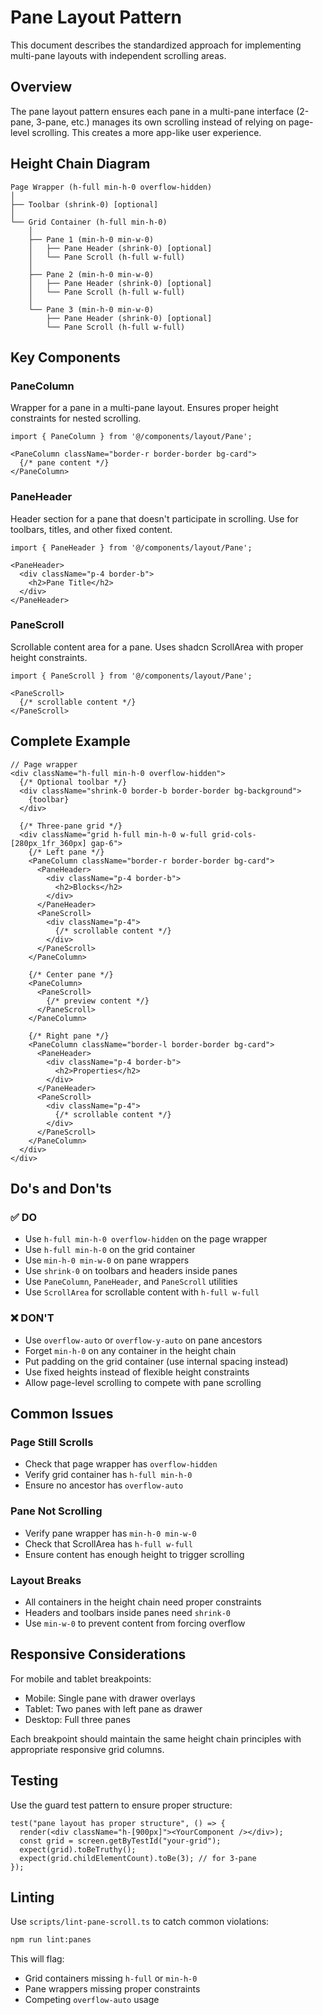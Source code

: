 # Pane Layout Pattern

This document describes the standardized approach for implementing multi-pane layouts with independent scrolling areas.

## Overview

The pane layout pattern ensures each pane in a multi-pane interface (2-pane, 3-pane, etc.) manages its own scrolling instead of relying on page-level scrolling. This creates a more app-like user experience.

## Height Chain Diagram

```
Page Wrapper (h-full min-h-0 overflow-hidden)
│
├── Toolbar (shrink-0) [optional]
│
└── Grid Container (h-full min-h-0)
    │
    ├── Pane 1 (min-h-0 min-w-0)
    │   ├── Pane Header (shrink-0) [optional]
    │   └── Pane Scroll (h-full w-full)
    │
    ├── Pane 2 (min-h-0 min-w-0)
    │   ├── Pane Header (shrink-0) [optional]
    │   └── Pane Scroll (h-full w-full)
    │
    └── Pane 3 (min-h-0 min-w-0)
        ├── Pane Header (shrink-0) [optional]
        └── Pane Scroll (h-full w-full)
```

## Key Components

### PaneColumn
Wrapper for a pane in a multi-pane layout. Ensures proper height constraints for nested scrolling.

```tsx
import { PaneColumn } from '@/components/layout/Pane';

<PaneColumn className="border-r border-border bg-card">
  {/* pane content */}
</PaneColumn>
```

### PaneHeader
Header section for a pane that doesn't participate in scrolling. Use for toolbars, titles, and other fixed content.

```tsx
import { PaneHeader } from '@/components/layout/Pane';

<PaneHeader>
  <div className="p-4 border-b">
    <h2>Pane Title</h2>
  </div>
</PaneHeader>
```

### PaneScroll
Scrollable content area for a pane. Uses shadcn ScrollArea with proper height constraints.

```tsx
import { PaneScroll } from '@/components/layout/Pane';

<PaneScroll>
  {/* scrollable content */}
</PaneScroll>
```

## Complete Example

```tsx
// Page wrapper
<div className="h-full min-h-0 overflow-hidden">
  {/* Optional toolbar */}
  <div className="shrink-0 border-b border-border bg-background">
    {toolbar}
  </div>

  {/* Three-pane grid */}
  <div className="grid h-full min-h-0 w-full grid-cols-[280px_1fr_360px] gap-6">
    {/* Left pane */}
    <PaneColumn className="border-r border-border bg-card">
      <PaneHeader>
        <div className="p-4 border-b">
          <h2>Blocks</h2>
        </div>
      </PaneHeader>
      <PaneScroll>
        <div className="p-4">
          {/* scrollable content */}
        </div>
      </PaneScroll>
    </PaneColumn>

    {/* Center pane */}
    <PaneColumn>
      <PaneScroll>
        {/* preview content */}
      </PaneScroll>
    </PaneColumn>

    {/* Right pane */}
    <PaneColumn className="border-l border-border bg-card">
      <PaneHeader>
        <div className="p-4 border-b">
          <h2>Properties</h2>
        </div>
      </PaneHeader>
      <PaneScroll>
        <div className="p-4">
          {/* scrollable content */}
        </div>
      </PaneScroll>
    </PaneColumn>
  </div>
</div>
```

## Do's and Don'ts

### ✅ DO

- Use `h-full min-h-0 overflow-hidden` on the page wrapper
- Use `h-full min-h-0` on the grid container
- Use `min-h-0 min-w-0` on pane wrappers
- Use `shrink-0` on toolbars and headers inside panes
- Use `PaneColumn`, `PaneHeader`, and `PaneScroll` utilities
- Use `ScrollArea` for scrollable content with `h-full w-full`

### ❌ DON'T

- Use `overflow-auto` or `overflow-y-auto` on pane ancestors
- Forget `min-h-0` on any container in the height chain
- Put padding on the grid container (use internal spacing instead)
- Use fixed heights instead of flexible height constraints
- Allow page-level scrolling to compete with pane scrolling

## Common Issues

### Page Still Scrolls
- Check that page wrapper has `overflow-hidden`
- Verify grid container has `h-full min-h-0`
- Ensure no ancestor has `overflow-auto`

### Pane Not Scrolling
- Verify pane wrapper has `min-h-0 min-w-0`
- Check that ScrollArea has `h-full w-full`
- Ensure content has enough height to trigger scrolling

### Layout Breaks
- All containers in the height chain need proper constraints
- Headers and toolbars inside panes need `shrink-0`
- Use `min-w-0` to prevent content from forcing overflow

## Responsive Considerations

For mobile and tablet breakpoints:
- Mobile: Single pane with drawer overlays
- Tablet: Two panes with left pane as drawer
- Desktop: Full three panes

Each breakpoint should maintain the same height chain principles with appropriate responsive grid columns.

## Testing

Use the guard test pattern to ensure proper structure:

```tsx
test("pane layout has proper structure", () => {
  render(<div className="h-[900px]"><YourComponent /></div>);
  const grid = screen.getByTestId("your-grid");
  expect(grid).toBeTruthy();
  expect(grid.childElementCount).toBe(3); // for 3-pane
});
```

## Linting

Use `scripts/lint-pane-scroll.ts` to catch common violations:

```bash
npm run lint:panes
```

This will flag:
- Grid containers missing `h-full` or `min-h-0`
- Pane wrappers missing proper constraints
- Competing `overflow-auto` usage